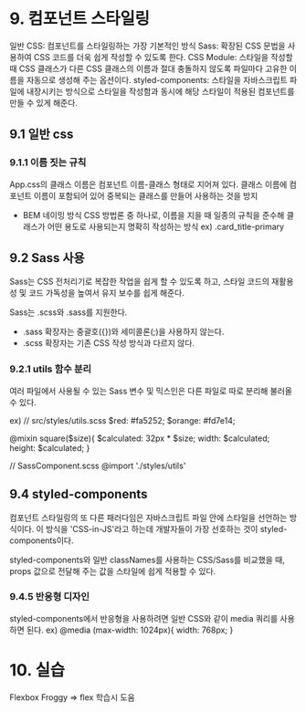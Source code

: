 # 9. 컴포넌트 스타일링

일반 CSS: 컴포넌트를 스타일링하는 가장 기본적인 방식
Sass: 확장된 CSS 문법을 사용하여 CSS 코드를 더욱 쉽게 작성할 수 있도록 한다.
CSS Module: 스타일을 작성할 때 CSS 클래스가 다른 CSS 클래스의 이름과 절대 충돌하지 않도록 파일마다 고유한 이름을 자동으로 생성해 주는 옵션이다.
styled-components: 스타일을 자바스크립트 파일에 내장시키는 방식으로 스타일을 작성함과 동시에 해당 스타일이 적용된 컴포넌트를 만들 수 있게 해준다.

## 9.1 일반 css

### 9.1.1 이름 짓는 규칙

App.css의 클래스 이름은 컴포넌트 이름-클래스 형태로 지어져 있다.
클래스 이름에 컴포넌트 이름이 포함되어 있어 중복되는 클래스를 만들어 사용하는 것을 방지

- BEM 네이밍 방식
  CSS 방법론 중 하나로, 이름을 지을 때 일종의 규칙을 준수해 클래스가 어떤 용도로 사용되는지 명확히 작성하는 방식
  ex) .card_title-primary

## 9.2 Sass 사용

Sass는 CSS 전처리기로 복잡한 작업을 쉽게 할 수 있도록 하고, 스타일 코드의 재활용성 및 코드 가독성을 높여서 유지 보수를 쉽게 해준다.

Sass는 .scss와 .sass를 지원한다.

- .sass 확장자는 중괄호({})와 세미콜론(;)을 사용하지 않는다.
- .scss 확장자는 기존 CSS 작성 방식과 다르지 않다.

### 9.2.1 utils 함수 분리

여러 파일에서 사용될 수 있는 Sass 변수 및 믹스인은 다른 파일로 따로 분리해 불러올 수 있다.

ex)
// src/styles/utils.scss
$red: #fa5252;
$orange: #fd7e14;

@mixin square($size){
$calculated: 32px \* $size;
width: $calculated;
height: $calculated;
}

// SassComponent.scss
@import './styles/utils'

## 9.4 styled-components

컴포넌트 스타일링의 또 다른 패러다임은 자바스크립트 파일 안에 스타일을 선언하는 방식이다.
이 방식을 'CSS-in-JS'라고 하는데 개발자들이 가장 선호하는 것이 styled-components이다.

styled-components와 일반 classNames를 사용하는 CSS/Sass를 비교했을 때, props 값으로 전달해 주는 값을 스타일에 쉽게 적용할 수 있다.

### 9.4.5 반응형 디자인

styled-components에서 반응형을 사용하려면 일반 CSS와 같이 media 쿼리를 사용하면 된다.
ex)
@media (max-width: 1024px){
width: 768px;
}

# 10. 실습

Flexbox Froggy => flex 학습시 도움
